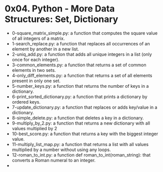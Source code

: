 # 0x04. Python - More Data Structures: Set, Dictionary

* 0-square_matrix_simple.py: a function that computes the square value of all integers of a matrix.
* 1-search_replace.py: a function that replaces all occurrences of an element by another in a new list.
*  2-uniq_add.py: a function that adds all unique integers in a list (only once for each integer).
* 3-common_elements.py: a function that returns a set of common elements in two sets.
* 4-only_diff_elements.py: a function that returns a set of all elements present in only one set.
* 5-number_keys.py: a function that returns the number of keys in a dictionary.
* 6-print_sorted_dictionary.py: a function that prints a dictionary by ordered keys.
* 7-update_dictionary.py: a function that replaces or adds key/value in a dictionary.
* 8-simple_delete.py: a function that deletes a key in a dictionary.
* 9-multiply_by_2.py: a function that returns a new dictionary with all values multiplied by 2
* 10-best_score.py: a function that returns a key with the biggest integer value.
* 11-multiply_list_map.py: a function that returns a list with all values multiplied by a number without using any loops.
* 12-roman_to_int.py: a function def roman_to_int(roman_string): that converts a Roman numeral to an integer.
* 